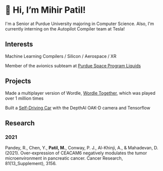 # 👋 Hi, I’m Mihir Patil!

I'm a Senior at Purdue University majoring in Computer Science. Also, I'm currently interning on the Autopilot Compiler team at Tesla!

## Interests
Machine Learning Compilers / Silicon / Aerospace / XR

Member of the avionics subteam at [Purdue Space Program Liquids](https://purdueseds.space/liquids)

## Projects

Made a multiplayer version of Wordle, [Wordle Together](https://wordletogether.com), which was played over 1 million times

Built a [Self-Driving Car](https://github.com/0xMihir/SelfDrivingCar) with the DepthAI OAK-D camera and Tensorflow

## Research 

### 2021 

Pandey, R., Chen, Y., **Patil, M.**, Conway, P. J., Al-Khinji, A., & Mahadevan, D. (2021). Over-expression of CEACAM6 negatively modulates the tumor microenvironment in pancreatic cancer. Cancer Research, 81(13_Supplement), 3156.
